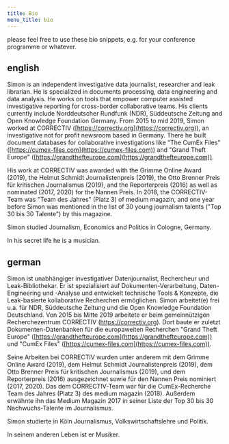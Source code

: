 ```yaml
---
title: Bio
menu_title: bio
---
```


please feel free to use these bio snippets, e.g. for your conference programme
or whatever.

## english

Simon is an independent investigative data journalist, researcher and leak
librarian. He is specialized in documents processing, data engineering and data
analysis. He works on tools that empower computer assisted investigative
reporting for cross-border collaborative teams. His clients currently include
Norddeutscher Rundfunk (NDR), Süddeutsche Zeitung and Open Knowledge Foundation
Germany. From 2015 to mid 2019, Simon worked at CORRECTIV
([https://correctiv.org](https://correctiv.org)), an investigative not for
profit newsroom based in Germany. There he built document databases for
collaborative investigations like "The CumEx Files"
([https://cumex-files.com](https://cumex-files.com)) and "Grand Theft Europe"
([https://grandthefteurope.com](https://grandthefteurope.com)).

His work at CORRECTIV was awarded with the Grimme Online Award (2019), the
Helmut Schmidt Journalistenpreis (2019), the Otto Brenner Preis für kritischen
Journalismus (2019), and the Reporterpreis (2016) as well as nominated (2017,
2020) for the Nannen Preis. In 2018, the CORRECTIV-Team was "Team des Jahres"
(Platz 3) of medium magazin, and one year before Simon was mentioned in the
list of 30 young journalism talents ("Top 30 bis 30 Talente") by this magazine.

Simon studied Journalism, Economics and Politics in Cologne, Germany.

In his secret life he is a musician.

## german

Simon ist unabhängiger investigativer Datenjournalist, Rechercheur und
Leak-Bibliothekar. Er ist spezialisiert auf Dokumenten-Verarbeitung,
Daten-Engineering und -Analyse und entwickelt technische Tools & Konzepte, die
Leak-basierte kollaborative Recherchen ermöglichen. Simon arbeitet(e) frei u.a.
für NDR, Süddeutsche Zeitung und die Open Knowledge Foundation Deutschland. Von
2015 bis Mitte 2019 arbeitete er beim gemeinnützigen Recherchezentrum CORRECTIV
(https://correctiv.org). Dort baute er zuletzt Dokumenten-Datenbanken für die
europaweiten Recherchen "Grand Theft Europe"
([https://grandthefteurope.com](https://grandthefteurope.com)) und
"CumEx Files" ([https://cumex-files.com](https://cumex-files.com)).

Seine Arbeiten bei CORRECTIV wurden unter anderem mit dem Grimme Online Award
(2019), dem Helmut Schmidt Journalistenpreis (2019), dem Otto Brenner Preis für
kritischen Journalismus (2019), und dem Reporterpreis (2016) ausgezeichnet
sowie für den Nannen Preis nominiert (2017, 2020). Das dem CORRECTIV-Team war
für die CumEx-Recherche Team des Jahres (Platz 3) des medium magazin (2018).
Außerdem erwähnte ihn das Medium Magazin 2017 in seiner Liste der Top 30 bis 30
Nachwuchs-Talente im Journalismus.

Simon studierte in Köln Journalismus, Volkswirtschaftslehre und Politik.

In seinem anderen Leben ist er Musiker.
